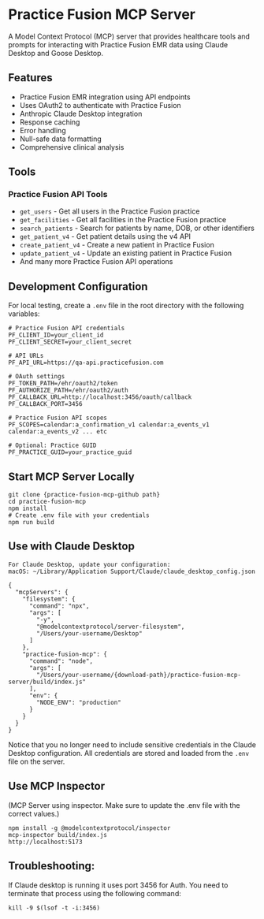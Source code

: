 # Practice Fusion MCP Server

A Model Context Protocol (MCP) server that provides healthcare tools and prompts for interacting with Practice Fusion EMR data using Claude Desktop and Goose Desktop.

## Features
- Practice Fusion EMR integration using API endpoints
- Uses OAuth2 to authenticate with Practice Fusion
- Anthropic Claude Desktop integration
- Response caching
- Error handling
- Null-safe data formatting
- Comprehensive clinical analysis

## Tools

### Practice Fusion API Tools
- `get_users` - Get all users in the Practice Fusion practice
- `get_facilities` - Get all facilities in the Practice Fusion practice
- `search_patients` - Search for patients by name, DOB, or other identifiers
- `get_patient_v4` - Get patient details using the v4 API
- `create_patient_v4` - Create a new patient in Practice Fusion
- `update_patient_v4` - Update an existing patient in Practice Fusion
- And many more Practice Fusion API operations

## Development Configuration 
For local testing, create a `.env` file in the root directory with the following variables:

```
# Practice Fusion API credentials
PF_CLIENT_ID=your_client_id
PF_CLIENT_SECRET=your_client_secret

# API URLs
PF_API_URL=https://qa-api.practicefusion.com

# OAuth settings
PF_TOKEN_PATH=/ehr/oauth2/token
PF_AUTHORIZE_PATH=/ehr/oauth2/auth
PF_CALLBACK_URL=http://localhost:3456/oauth/callback
PF_CALLBACK_PORT=3456

# Practice Fusion API scopes
PF_SCOPES=calendar:a_confirmation_v1 calendar:a_events_v1 calendar:a_events_v2 ... etc

# Optional: Practice GUID
PF_PRACTICE_GUID=your_practice_guid
```

## Start MCP Server Locally 
```
git clone {practice-fusion-mcp-github path}
cd practice-fusion-mcp
npm install
# Create .env file with your credentials
npm run build
```

## Use with Claude Desktop
```
For Claude Desktop, update your configuration:
macOS: ~/Library/Application Support/Claude/claude_desktop_config.json

{
  "mcpServers": {
    "filesystem": {
      "command": "npx",
      "args": [
        "-y",
        "@modelcontextprotocol/server-filesystem",
        "/Users/your-username/Desktop"
      ]
    },
    "practice-fusion-mcp": {
      "command": "node",
      "args": [
        "/Users/your-username/{download-path}/practice-fusion-mcp-server/build/index.js"
      ],
      "env": {
        "NODE_ENV": "production"
      }
    }
  }
}
```

Notice that you no longer need to include sensitive credentials in the Claude Desktop configuration. All credentials are stored and loaded from the `.env` file on the server.

## Use MCP Inspector
(MCP Server using inspector. Make sure to update the .env file with the correct values.)
```
npm install -g @modelcontextprotocol/inspector
mcp-inspector build/index.js
http://localhost:5173
```

## Troubleshooting:
If Claude desktop is running it uses port 3456 for Auth. You need to terminate that process using the following command:
```
kill -9 $(lsof -t -i:3456)
```
